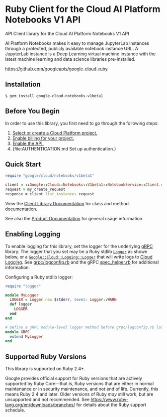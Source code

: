 # Ruby Client for the Cloud AI Platform Notebooks V1 API

API Client library for the Cloud AI Platform Notebooks V1 API

AI Platform Notebooks makes it easy to manage JupyterLab instances through a protected, publicly available notebook instance URL. A JupyterLab instance is a Deep Learning virtual machine instance with the latest machine learning and data science libraries pre-installed.

https://github.com/googleapis/google-cloud-ruby

## Installation

```
$ gem install google-cloud-notebooks-v1beta1
```

## Before You Begin

In order to use this library, you first need to go through the following steps:

1. [Select or create a Cloud Platform project.](https://console.cloud.google.com/project)
1. [Enable billing for your project.](https://cloud.google.com/billing/docs/how-to/modify-project#enable_billing_for_a_project)
1. [Enable the API.](https://console.cloud.google.com/apis/library/notebooks.googleapis.com)
1. {file:AUTHENTICATION.md Set up authentication.}

## Quick Start

```ruby
require "google/cloud/notebooks/v1beta1"

client = ::Google::Cloud::Notebooks::V1beta1::NotebookService::Client.new
request = my_create_request
response = client.list_instances request
```

View the [Client Library Documentation](https://googleapis.dev/ruby/google-cloud-notebooks-v1beta1/latest)
for class and method documentation.

See also the [Product Documentation](https://cloud.google.com/ai-platform-notebooks)
for general usage information.

## Enabling Logging

To enable logging for this library, set the logger for the underlying [gRPC](https://github.com/grpc/grpc/tree/master/src/ruby) library.
The logger that you set may be a Ruby stdlib [`Logger`](https://ruby-doc.org/stdlib/libdoc/logger/rdoc/Logger.html) as shown below,
or a [`Google::Cloud::Logging::Logger`](https://googleapis.dev/ruby/google-cloud-logging/latest)
that will write logs to [Cloud Logging](https://cloud.google.com/logging/). See [grpc/logconfig.rb](https://github.com/grpc/grpc/blob/master/src/ruby/lib/grpc/logconfig.rb)
and the gRPC [spec_helper.rb](https://github.com/grpc/grpc/blob/master/src/ruby/spec/spec_helper.rb) for additional information.

Configuring a Ruby stdlib logger:

```ruby
require "logger"

module MyLogger
  LOGGER = Logger.new $stderr, level: Logger::WARN
  def logger
    LOGGER
  end
end

# Define a gRPC module-level logger method before grpc/logconfig.rb loads.
module GRPC
  extend MyLogger
end
```

## Supported Ruby Versions

This library is supported on Ruby 2.4+.

Google provides official support for Ruby versions that are actively supported
by Ruby Core—that is, Ruby versions that are either in normal maintenance or
in security maintenance, and not end of life. Currently, this means Ruby 2.4
and later. Older versions of Ruby _may_ still work, but are unsupported and not
recommended. See https://www.ruby-lang.org/en/downloads/branches/ for details
about the Ruby support schedule.
